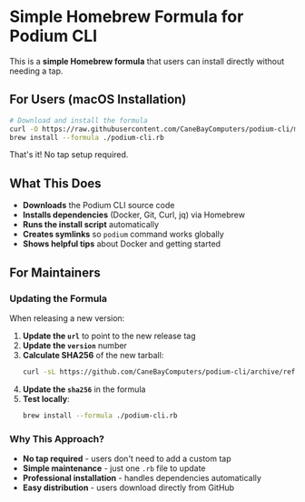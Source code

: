 # Simple Homebrew Formula for Podium CLI

This is a **simple Homebrew formula** that users can install directly without needing a tap.

## For Users (macOS Installation)

```bash
# Download and install the formula
curl -O https://raw.githubusercontent.com/CaneBayComputers/podium-cli/main/releases/homebrew/podium-cli.rb
brew install --formula ./podium-cli.rb
```

That's it! No tap setup required.

## What This Does

- **Downloads** the Podium CLI source code
- **Installs dependencies** (Docker, Git, Curl, jq) via Homebrew
- **Runs the install script** automatically
- **Creates symlinks** so `podium` command works globally
- **Shows helpful tips** about Docker and getting started

## For Maintainers

### Updating the Formula

When releasing a new version:

1. **Update the `url`** to point to the new release tag
2. **Update the `version`** number
3. **Calculate SHA256** of the new tarball:
   ```bash
   curl -sL https://github.com/CaneBayComputers/podium-cli/archive/refs/tags/v1.0.0.tar.gz | shasum -a 256
   ```
4. **Update the `sha256`** in the formula
5. **Test locally**:
   ```bash
   brew install --formula ./podium-cli.rb
   ```

### Why This Approach?

- **No tap required** - users don't need to add a custom tap
- **Simple maintenance** - just one `.rb` file to update
- **Professional installation** - handles dependencies automatically
- **Easy distribution** - users download directly from GitHub
